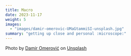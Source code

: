 ```yaml
---
title: Macro
date: 2023-11-17
weight: 5
images:
  - "images/damir-omerovic-UMaGtammiSI-unsplash.jpg"
summary: "getting up close and personal :microscope:"
---
```


Photo by [Damir Omerović](https://unsplash.com/@odamire?utm_content=creditCopyText&utm_medium=referral&utm_source=unsplash) on [Unsplash](https://unsplash.com/photos/selective-focus-photo-of-mushroom-UMaGtammiSI?utm_content=creditCopyText&utm_medium=referral&utm_source=unsplash>)
